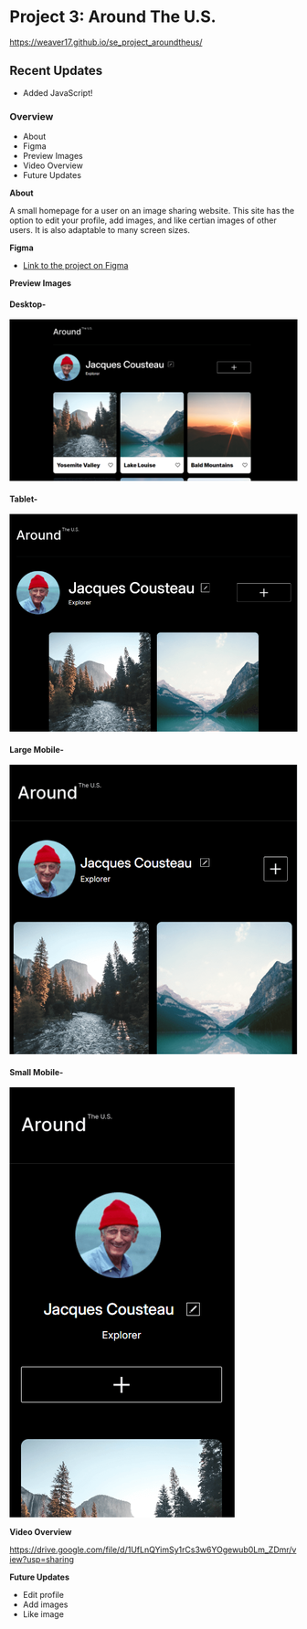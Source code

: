 # Project 3: Around The U.S.

https://weaver17.github.io/se_project_aroundtheus/

## Recent Updates

- Added JavaScript!

### Overview

- About
- Figma
- Preview Images
- Video Overview
- Future Updates

**About**

A small homepage for a user on an image sharing website. This site has the option to edit your profile, add images, and like certian images of other users. It is also adaptable to many screen sizes.

**Figma**

- [Link to the project on Figma](https://www.figma.com/file/ii4xxsJ0ghevUOcssTlHZv/Sprint-3%3A-Around-the-US?node-id=0%3A1)

**Preview Images**

#### Desktop-

![Desktop](/images/demo/Desktop-View.png)

#### Tablet-

![Tablet](/images/demo/Tablet--View.png)

#### Large Mobile-

![Large Mobile](/images/demo/Large-Mobile.png)

#### Small Mobile-

![Small Mobile](/images/demo/Small-Mobile.png)

**Video Overview**

https://drive.google.com/file/d/1UfLnQYimSy1rCs3w6YOgewub0Lm_ZDmr/view?usp=sharing

**Future Updates**

- Edit profile
- Add images
- Like image
